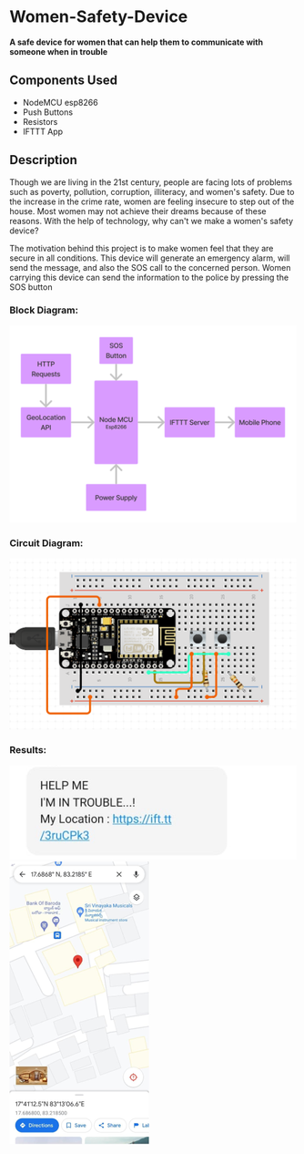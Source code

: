 # Women-Safety-Device
**A safe device for women that can help them to communicate with someone when in trouble**


## Components Used

* NodeMCU esp8266 
* Push Buttons 
* Resistors 
* IFTTT App



## Description
Though we are living in the 21st century, people are facing lots of problems such as poverty, pollution, corruption, illiteracy, and women's safety. Due to the increase in the crime rate, women are feeling insecure to step out of the house. Most women may not achieve their dreams because of these reasons. With the help of technology, why can't we make a women's safety device?

The motivation behind this project is to make women feel that they are secure in all conditions. This device will generate an emergency alarm, will send the message, and also the SOS call to the concerned person. Women carrying this device can send the information to the police by pressing the SOS button


### Block Diagram:

![Block Diagram](https://github.com/Ms-Error/Women-Safety-Device/blob/main/block.png?raw=true)

### Circuit Diagram:

![Circuit](https://github.com/Ms-Error/Women-Safety-Device/blob/main/circuit.png?raw=true)

### Results:

![image](https://github.com/Ms-Error/Women-Safety-Device/blob/main/ima.png?raw=true)
![gps](https://github.com/Ms-Error/Women-Safety-Device/blob/main/gps.png?raw=true)

